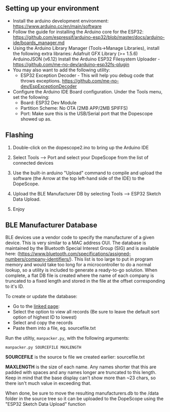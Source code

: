 ## Setting up your environment
- Install the arduino development environment:
https://www.arduino.cc/en/main/software
- Follow the guide for installing the Arduino core for the ESP32:
https://github.com/espressif/arduino-esp32/blob/master/docs/arduino-ide/boards_manager.md
- Using the Arduino Library Manager (Tools->Manage Libraries), install the following extra libraries:
Adafruit GFX Library (>= 1.5.6)
ArduinoJSON (v6.12)
Install the Arduino ESP32 Filesystem Uploader - https://github.com/me-no-dev/arduino-esp32fs-plugin
- You may also want to add the following utility:
    - ESP32 Exception Decoder - This will help you debug code that throws exceptions.  https://github.com/me-no-dev/EspExceptionDecoder
- Configure the Arduino IDE Board configuration.  Under the Tools menu, set the following:
    - Board: ESP32 Dev Module
    - Partition Scheme: No OTA (2MB APP/2MB SPIFFS)
    - Port: Make sure this is the USB/Serial port that the Dopescope showed up as.

## Flashing ##
1. Double-click on the dopescope2.ino to bring up the Arduino IDE

2. Select Tools --> Port and select your DopeScope from the list of connected devices

3. Use the built-in arduino "Upload" command to compile and upload the software (the Arrow at the top left-hand side of the IDE) to the DopeScope.  

4. Upload the BLE Manufacturer DB by selecting Tools --> ESP32 Sketch Data Upload.

5. Enjoy

## BLE Manufacturer Database ##
BLE devices use a vendor code to specify the manufacturer of a given device.  This is very similar to a MAC address OUI.  The database is maintained by the Bluetooth Special Interest Group (SIG) and is available here: (https://www.bluetooth.com/specifications/assigned-numbers/company-identifiers/).
This list is too large to put in program memory and would take too long for a microcontroller to do a normal lookup, so a utility is included to generate a ready-to-go solution.  When complete, a flat DB file is created where the name of each company is truncated to a fixed length and stored in the file at the offset corresponding to it's ID.

To create or update the database:

- Go to the [linked page](https://www.bluetooth.com/specifications/assigned-numbers/company-identifiers/):
- Select the option to view all records (Be sure to leave the default sort option of highest ID to lowest)
- Select and copy the records
- Paste them into a file, eg. sourcefile.txt

Run the utiltiy, `manpacker.py`, with the following arguments:

`manpacker.py SOURCEFILE MAXLENGTH`

**SOURCEFILE** is the source tx file we created earlier: sourcefile.txt

**MAXLENGTH** is the size of each name.  Any names shorter that this are padded with spaces and any names longer are truncated to this length.  Keep in mind that the base display can't show more than ~23 chars, so there isn't much value in exceeding that.

When done, be sure to move the resulting manufacturers.db to the /data folder in the source tree so it can be uploaded to the DopeScope using the "ESP32 Sketch Data Upload" function
